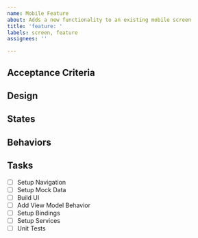 ```yaml
---
name: Mobile Feature
about: Adds a new functionality to an existing mobile screen
title: 'feature: '
labels: screen, feature
assignees: ''

---
```

## Acceptance Criteria
<!-- A clear understanding of what the screen is supposed to do. -->

## Design
<!-- Include any design documents that show the desired screen. -->

## States
<!-- Enumerate the number of states for the screen and the differences between them. -->

## Behaviors
<!-- Enumerate the new behaviors being added. -->

## Tasks
- [ ] Setup Navigation
- [ ] Setup Mock Data
- [ ] Build UI
- [ ] Add View Model Behavior
- [ ] Setup Bindings
- [ ] Setup Services
- [ ] Unit Tests

